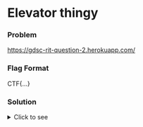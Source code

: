 # Elevator thingy

### Problem
https://gdsc-rit-question-2.herokuapp.com/

### Flag Format
CTF{...}

### Solution
<details>
  <summary>Click to see</summary>
  <br>

Step 1. Check the page source, you will find the steps written there to find the flag.<br>

Step 2. An image speaks a thousand words but we are looking for one "word" -> This tells you that the image has a word in it.<br>

Step 3. Go to https://stylesuxx.github.io/steganography/ and upload the image which is there in the website to this portal and click on "Decode". <br>

Step 4. The word is "master"<br>

Step 5. Next step is to base32 decode the word (pretty obvious) which gives you "_146"<br>

Step 6. Now, add both these strings and prefix it with "@" as instructed to give "@master_146"<br>

Step 7. The ```<marquee>``` text in the web page says "Jack Dorsey" which gives you a clue that you have to look for "@master_146" in Twitter for a clue.<br>

Step 8. In twitter you fill find a tweet by "@master_146" which says that you would have to go to "/admin" in the website to find the flag.<br>

Step 9. In http://gdsc-rit-question-2.herokuapp.com/admin, when you view the page source, you will find the flag in an html comment! (CTF{OSINT_Master})

<br>
<br>
</details>

